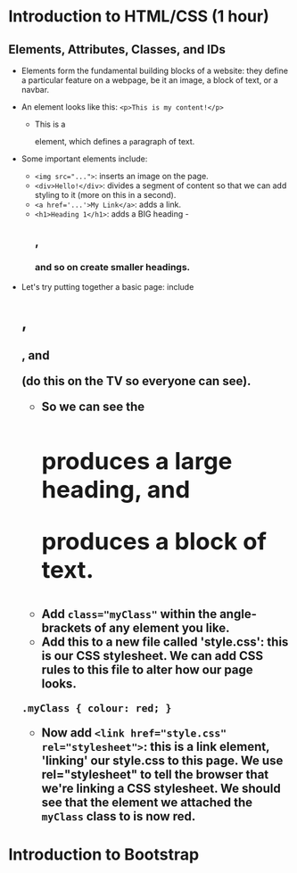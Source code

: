 # Introduction to HTML/CSS (1 hour)

## Elements, Attributes, Classes, and IDs

- Elements form the fundamental building blocks of a website: they define a particular
  feature on a webpage, be it an image, a block of text, or a navbar.
- An element looks like this:
	`<p>This is my content!</p>`
  - This is a <p> element, which defines a `p`aragraph of text.
- Some important elements include:
  - `<img src="...">`: inserts an image on the page.
  - `<div>Hello!</div>`: divides a segment of content so that we can add styling to it
  (more on this  in a second).
  - `<a href='...'>My Link</a>`: adds a link.
  - `<h1>Heading 1</h1>`: adds a BIG heading - <h2>, <h3> and so on create smaller
  headings.
- Let's try putting together a basic page: include <h1>, <h2>, and <p> (do this on
the TV so everyone can see).
  - So we can see the <h1> produces a large heading, and <p> produces a block of text.
  - Add `class="myClass"` within the angle-brackets of any element you like.
  - Add this to a new file called 'style.css': this is our CSS stylesheet. We can add
  CSS rules to this file to alter how our page looks.

  `.myClass {
	colour: red;
  }`

  - Now add `<link href="style.css" rel="stylesheet">`: this is a link element,
  'linking' our style.css to this page. We use rel="stylesheet" to tell the browser
  that we're linking a CSS stylesheet. We should see that the element we attached the
  `myClass` class to is now red.

# Introduction to Bootstrap
